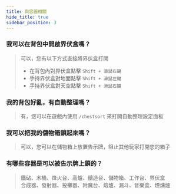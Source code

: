 ```yaml
---
title: 與容器相關
hide_title: true
sidebar_position: 3
---
```


### 我可以在背包中開啟界伏盒嗎？
> 可以，您有以下方式直接將界伏盒打開
> - 在背包內對界伏盒點擊 `Shift + 滑鼠右鍵`
> - 手持界伏盒對地面點擊 `Shift + 滑鼠左鍵`
> - 手持界伏盒對天空點擊 `Shift + 滑鼠右鍵`

### 我的背包好亂，有自動整理嗎？
> 有，您可以在遊戲內使用 `/chestsort` 來打開自動整理設定面板

### 我可以把我的儲物箱鎖起來嗎？
> 可以，您可以在儲物箱上放置告示牌，阻止其他玩家打開您的箱子

### 有哪些容器是可以被告示牌上鎖的？
> 鐵砧、木桶、烽火台、高爐、釀造台、儲物箱、工作台、界伏盒  
> 合成器、發射器、投擲器、附魔台、熔爐、漏斗、音樂盒、煙燻爐